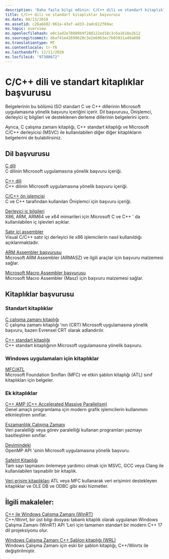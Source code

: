 ```yaml
---
description: 'Daha fazla bilgi edinin: C/C++ dili ve standart kitaplıklar başvurusu'
title: C/C++ dili ve standart kitaplıklar başvurusu
ms.date: 08/13/2019
ms.assetid: c26a6682-961a-43ef-ad33-2adc612f69ac
ms.topic: overview
ms.openlocfilehash: e8c1ad2e78889b9f288122ed18c3c6a1618e2612
ms.sourcegitcommit: d6af41e42699628c3e2e6063ec7b03931a49a098
ms.translationtype: MT
ms.contentlocale: tr-TR
ms.lasthandoff: 12/11/2020
ms.locfileid: "97308672"
---
```

# <a name="cc-language-and-standard-libraries-reference"></a>C/C++ dili ve standart kitaplıklar başvurusu

Belgelerinin bu bölümü ISO standart C ve C++ dillerinin Microsoft uygulamasına yönelik başvuru içeriğini içerir. Dil başvurusu, Önişlemci, derleyici iç bilgileri ve desteklenen derleme dillerinin belgelerini içerir.

Ayrıca, C çalışma zamanı kitaplığı, C++ standart kitaplığı ve Microsoft C/C++ derleyicisi (MSVC) ile kullanılabilen diğer diğer kitaplıkların belgelerini de bulabilirsiniz.

## <a name="language-reference"></a>Dil başvurusu

[C dili](../c-language/c-language-reference.md)\
C dilinin Microsoft uygulamasına yönelik başvuru içeriği.

[C++ dili](../cpp/cpp-language-reference.md)\
C++ dilinin Microsoft uygulamasına yönelik başvuru içeriği.

[C/C++ ön işlemcisi](../preprocessor/c-cpp-preprocessor-reference.md)\
C ve C++ tarafından kullanılan Önişlemci için başvuru içeriği.

[Derleyici iç bilgileri](../intrinsics/compiler-intrinsics.md)\
X86, ARM, ARM64 ve x64 mimarileri için Microsoft C ve C++ ' da kullanılabilen iç işlevleri açıklar.

[Satır içi assembler](../assembler/inline/inline-assembler.md)\
Visual C/C++ satır içi derleyici ile x86 işlemcilerin nasıl kullanıldığı açıklanmaktadır.

[ARM Assembler başvurusu](../assembler/arm/arm-assembler-reference.md)\
Microsoft ARM Assembler (ARMASZ) ve ilgili araçlar için başvuru malzemesi sağlar.

[Microsoft Macro Assembler başvurusu](../assembler/masm/microsoft-macro-assembler-reference.md)\
Microsoft Macro Assembler (Masz) için başvuru malzemesi sağlar.

## <a name="libraries-reference"></a>Kitaplıklar başvurusu

### <a name="standard-libraries"></a>Standart kitaplıklar

[C çalışma zamanı kitaplığı](../c-runtime-library/c-run-time-library-reference.md)\
C çalışma zamanı kitaplığı 'nın (CRT) Microsoft uygulamasına yönelik başvuru, bazen Evrensel CRT olarak adlandırılır.

[C++ standart kitaplığı](../standard-library/cpp-standard-library-reference.md)\
C++ standart kitaplığının Microsoft uygulamasına yönelik başvuru.

### <a name="libraries-for-windows-applications"></a>Windows uygulamaları için kitaplıklar

[MFC/ATL](../mfc/mfc-and-atl.md)\
Microsoft Foundation Sınıfları (MFC) ve etkin şablon kitaplığı (ATL) sınıf kitaplıkları için belgeler.

### <a name="additional-libraries"></a>Ek kitaplıklar

[C++ AMP (C++ Accelerated Massive Parallelism)](../parallel/amp/cpp-amp-cpp-accelerated-massive-parallelism.md)\
Genel amaçlı programlama için modern grafik işlemcilerin kullanımını etkinleştiren sınıflar.

[Eşzamanlılık Çalışma Zamanı](../parallel/concrt/concurrency-runtime.md)\
Veri paralelliği veya görev paralelliği kullanan programları yazmayı basitleştiren sınıflar.

[Deyimindeki](../parallel/openmp/openmp-in-visual-cpp.md)\
OpenMP API 'sinin Microsoft uygulamasına yönelik başvuru.

[SafeInt Kitaplığı](../safeint/safeint-library.md)\
Tam sayı taşmasını önlemeye yardımcı olmak için MSVC, GCC veya Clang ile kullanılabilen taşınabilir bir kitaplık.

[Veri erişim kitaplıkları](../data/data-access-in-cpp.md) ATL veya MFC kullanarak veri erişimini destekleyen kitaplıklar ve OLE DB ve ODBC gibi eski hizmetler.

## <a name="related-articles"></a>İlgili makaleler:

[C++ ile Windows Çalışma Zamanı (WinRT)](/windows/uwp/cpp-and-winrt-apis/index)\
C++/Wınrt, bir üst bilgi dosyası tabanlı kitaplık olarak uygulanan Windows Çalışma Zamanı (WinRT) API 'Leri için tamamen standart bir modern C++ 17 dil projeksiyonu olur.

[Windows Çalışma Zamanı C++ Şablon kitaplığı (WRL)](../cppcx/wrl/windows-runtime-cpp-template-library-wrl.md)\
Windows Çalışma Zamanı için eski bir şablon kitaplığı, C++/Winrtx ile değiştirilmiştir.

